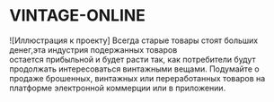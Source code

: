 # VINTAGE-ONLINE
![Иллюстрация к проекту]
Всегда старые товары стоят больших денег,эта индустрия подержанных товаров  
остается прибыльной и будет расти так, как потребители будут продолжать интересоваться винтажными вещами. Подумайте о продаже брошенных, винтажных или переработанных товаров на платформе электронной коммерции или в приложении.
